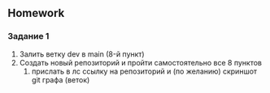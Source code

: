 ## Homework

### Задание 1

1. Залить ветку dev в main (8-й пункт)
2. Создать новый репозиторий и пройти самостоятельно все 8 пунктов
   1. прислать в лс ссылку на репозиторий и (по желанию) скриншот git графа (веток)
